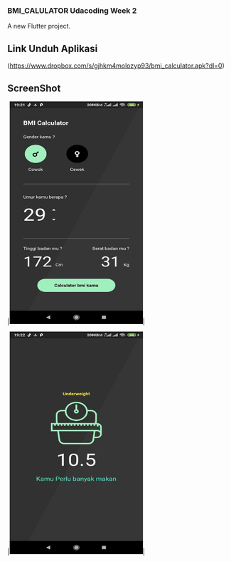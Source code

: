 ### BMI_CALULATOR Udacoding Week 2

A new Flutter project.

## Link Unduh Aplikasi
(https://www.dropbox.com/s/gjhkm4molozyp93/bmi_calculator.apk?dl=0)

## ScreenShot

|<img src="image/photo_2020-08-13_19-31-57.jpg" height="500" width="300">|

|<img src="image/photo_2020-08-13_19-31-46.jpg" height="500" width="300">|

